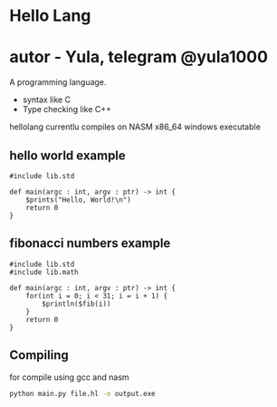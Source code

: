 # Hello Lang

# autor - Yula, telegram @yula1000

A programming language.

* syntax like C
* Type checking like C++

hellolang currentlu compiles on NASM x86_64 windows executable


## hello world example

```hl
#include lib.std

def main(argc : int, argv : ptr) -> int {
	$prints("Hello, World!\n")
    return 0
}
```

## fibonacci numbers example
```hl
#include lib.std
#include lib.math

def main(argc : int, argv : ptr) -> int {
    for(int i = 0; i < 31; i = i + 1) {
        $println($fib(i))
    }
    return 0
}
```


## Compiling

for compile using gcc and nasm

```cmd
python main.py file.hl -o output.exe
```
